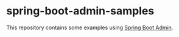 spring-boot-admin-samples
=================

This repository contains some examples using [Spring Boot Admin](https://github.com/codecentric/spring-boot-admin).
